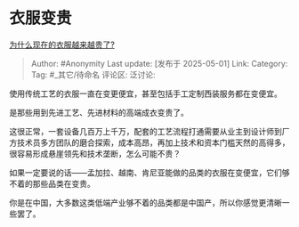 # 衣服变贵
[为什么现在的衣服越来越贵了?](https://www.zhihu.com/question/7759365204/answer/1901311813641025345)

> Author: #Anonymity
> Last update: [发布于 2025-05-01]
> Link:
> Category:
> Tag: #_其它/待命名
> 评论区:
> 泛讨论:

使用传统工艺的衣服一直在变更便宜，甚至包括手工定制西装服务都在变便宜。

是那些用到先进工艺、先进材料的高端成衣变贵了。

这很正常，一套设备几百万上千万，配套的工艺流程打通需要从业主到设计师到厂方技术员多方团队的磨合探索，成本高昂，再加上技术和资本门槛天然的高得多，很容易形成悬崖领先和技术垄断，怎么可能不贵？

如果一定要说的话——孟加拉、越南、肯尼亚能做的品类的衣服在变便宜，它们够不着的那些品类在变贵。

你是在中国，大多数这类低端产业够不着的品类都是中国产，所以你感觉更清晰一些罢了。
